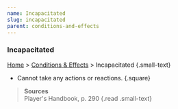 ```yaml
---
name: Incapacitated
slug: incapacitated
parent: conditions-and-effects
---
```

 ### Incapacitated
 [Home](dm-operations-center) > [Conditions & Effects](conditions-and-effects) > Incapacitated {.small-text}

 - Cannot take any actions or reactions.
 {.square}

> **Sources** <br/>
> Player's Handbook, p. 290
{.read .small-text}